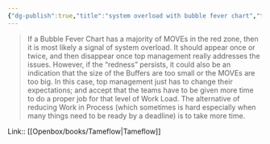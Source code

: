 ```yaml
---
{"dg-publish":true,"title":"system overload with bubble fever chart","tags":["quotes"],"date":"2023-03-21T10:10:42+04:00","alias":"system overload with bubble fever chart","dg-path":"/quotes/202303211010.md","permalink":"/quotes/202303211010/","dgPassFrontmatter":true}
---
```



> If a Bubble Fever Chart has a majority of MOVEs in the red zone, then it is most likely a signal of system overload. It should appear once or twice, and then disappear once top management really addresses the issues. However, if the “redness” persists, it could also be an indication that the size of the Buffers are too small or the MOVEs are too big. In this case, top management just has to change their expectations; and accept that the teams have to be given more time to do a proper job for that level of Work Load. The alternative of reducing Work in Process (which sometimes is hard especially when many things need to be ready by a deadline) is to take more time.

Link:: [[Openbox/books/Tameflow|Tameflow]]

